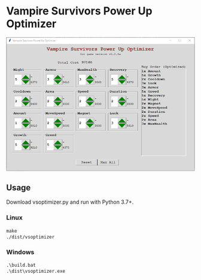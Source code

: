 # Vampire Survivors Power Up Optimizer

![Screenshot of the game](screenshot.png?raw=true "Vampire Survivors Power Up Optimizer")

## Usage

Download vsoptimizer.py and run with Python 3.7+.


### Linux

```
make
./dist/vsoptimizer
```

### Windows

```
.\build.bat
.\dist\vsoptimizer.exe
```
